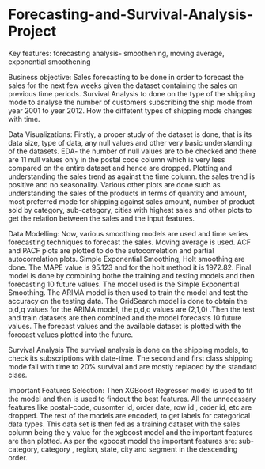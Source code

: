 # Forecasting-and-Survival-Analysis-Project
Key features: forecasting analysis- smoothening, moving average, exponential smoothening 

Business objective: Sales forecasting to be done in order to forecast the sales for the next few weeks given the dataset containing the sales on previous time periods. Survival Analysis to done on the type of the shipping mode to analyse the number of customers subscribing the ship mode from year 2001 to year 2012. How the diffetent types of shipping mode changes with time. 

Data Visualizations: Firstly, a proper study of the dataset is done, that is its data size, type of data, any null values and other very basic understanding of the datasets.  EDA- the number of null values are to be checked and there are 11 null values only in the postal code column which is very less compared on the entire dataset and hence are dropped. Plotting and understanding the sales trend as against the time column. the sales trend is positive and no seasonality. Various other plots are done such as understanding the sales of the products in terms of quantity and amount, most preferred mode for shipping against sales amount, number of product sold by category, sub-category, cities with highest sales and other plots to get the relation between the sales and the input features. 

Data Modelling: Now, various smoothing models are used and time series forecasting techniques to forecast the sales. Moving average is used. ACF and PACF plots are plotted to do the autocorrelation and partial autocorrelation plots. Simple Exponential Smoothing, Holt smoothing are done. The MAPE value is 95.123 and for the holt method it is 1972.82. Final model is done by combining bothe the training and testing models and then forecasting 10 future values. The model used is the Simple Exponential Smoothing. The ARIMA model is then used to train the model and test the accuracy on the testing data. The GridSearch model is done to obtain the p,d,q values for the ARIMA model, the p,d,q values are (2,1,0) .Then the test and train datasets are then combined and the model forecasts 10 future values. The forecast values and the available dataset is plotted with the forecast values plotted into the future. 

Survival Analysis The survival analysis is done on the shipping models, to check its subscriptions with date-time. The second and first class shipping mode fall with time to 20% survival and are mostly replaced by the standard class.  

Important Features Selection: Then XGBoost Regressor model is used to fit the model and then is used to findout the best features. All the unnecessary features like postal-code, cusomter id, order date, row id , order id, etc are dropped. The rest of the models are encoded, to get labels for categorical data types. This data set is then fed as a training dataset with the sales column being the y value for the xgboost model and the important features are then plotted. As per the xgboost model the important features are: sub-category, category , region, state, city and segment in the descending order. 

